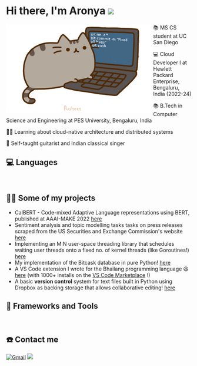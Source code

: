 # Hi there, I'm Aronya <img src="https://user-images.githubusercontent.com/5679180/79618120-0daffb80-80be-11ea-819e-d2b0fa904d07.gif" width="27px">

<img align="left" src="assets/pusheencode.gif"/>
<p align="left">📚 MS CS student at UC San Diego </p>
<p align="left">💻 Cloud Developer I at Hewlett Packard Enterprise, Bengaluru, India (2022-24) </p>
<p align="left">📚 B.Tech in Computer Science and Engineering at PES University, Bengaluru, India </p>
<p align="left">👨‍💻 Learning about cloud-native architecture and distributed systems</p>
<p align="left">🎸 Self-taught guitarist and Indian classical singer </p>

## 💻 Languages
<a href=""><img alt="" src="https://img.shields.io/badge/Python-FCD12A?style=for-the-badge&logo=python&logoColor=blue" /></a>
<a href=""><img alt="" src="https://img.shields.io/badge/C++-00599C?style=for-the-badge&logo=cplusplus&logoColor=white" /></a>
<a href=""><img alt="" src="https://img.shields.io/badge/GoLang-3AD2FF?style=for-the-badge&logo=go&logoColor=black" /></a>
<a href=""><img alt="" src="https://img.shields.io/badge/Rust-FF0000?style=for-the-badge&logo=rust&logoColor=white" /></a>

## 👨‍💻 Some of my projects
- CalBERT - Code-mixed Adaptive Language representations using BERT, published at AAAI-MAKE 2022 [here](https://github.com/abaksy/calbert)
- Sentiment analysis and topic modelling tasks tasks on press releases scraped from the US Securities and Exchange Commission's website [here](https://github.com/abaksy/sec-analysis)
- Implementing an M:N user-space threading library that schedules waiting user threads onto a fixed no. of kernel threads (like Goroutines!) <a href="https://github.com/abaksy/gocpparallel">here</a>
- My implementation of the Bitcask database in pure Python! <a href="https://github.com/abaksy/pycask">here</a>
- A VS Code extension I wrote for the Bhailang programming language 😆 <a href="https://github.com/abaksy/bhailang-vscode">here</a> (with 1000+ installs on the [VS Code Marketplace](https://marketplace.visualstudio.com/items?itemName=AronyaBaksy.bhailang) !)
- A basic **version control** system for text files built in Python using Dropbox as backing storage that allows collaborative editing! [here](https://github.com/abaksy/togepi)


## 🧰 Frameworks and Tools
<a href=""><img alt="" src="https://img.shields.io/badge/Aws-a85c32?style=for-the-badge&logo=amazon&logoColor=white" /></a>
<a href=""><img alt="" src="https://img.shields.io/badge/Kubernetes-41465D?style=for-the-badge&logo=kubernetes&logoColor=white" /></a>
<a href=""><img alt="" src="https://img.shields.io/badge/Docker-328da8?style=for-the-badge&logo=docker&logoColor=white" /></a>
<a href=""><img alt="" src="https://img.shields.io/badge/Helm-5232a8?style=for-the-badge&logo=helm&logoColor=white" /></a>
<a href=""><img alt="" src="https://img.shields.io/badge/Jfrog-32a832?style=for-the-badge&logo=jfrog&logoColor=white" /></a>
<a href=""><img alt="" src="https://img.shields.io/badge/Git-F05032?style=for-the-badge&logo=git&logoColor=white" /></a>
<a href=""><img alt="" src="https://img.shields.io/badge/GitHub-100000?style=for-the-badge&logo=github&logoColor=white" /></a>
<a href=""><img alt="" src="https://img.shields.io/badge/Jupyter-F37626.svg?&style=for-the-badge&logo=Jupyter&logoColor=white" /></a>
<a href=""><img alt="" src="https://img.shields.io/badge/Visual_Studio_Code-0078D4?style=for-the-badge&logo=visual%20studio%20code&logoColor=white" /></a>
<a href=""><img alt="" src="https://img.shields.io/badge/Microsoft_Office-D83B01?style=for-the-badge&logo=microsoft-office&logoColor=white" /></a>

## ☎️ Contact me 

<a href = "mailto:abaksy@gmail.com?subject=From your Github Profile" ><img alt="Gmail" src="https://img.shields.io/badge/Gmail-D14836?style=for-the-badge&logo=gmail&logoColor=white" /></a>
<a href = "https://www.linkedin.com/in/aronya-baksy-062a21183/" ><img src="https://img.shields.io/badge/linkedin%20-%230077B5.svg?&style=for-the-badge&logo=linkedin&logoColor=white"/></a>
